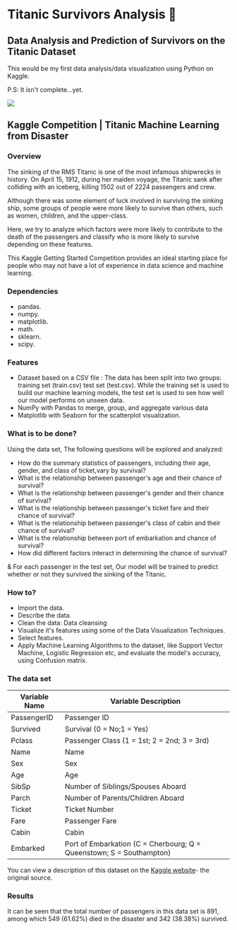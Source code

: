 # Titanic Survivors Analysis 🚢
## Data Analysis and Prediction of Survivors on the Titanic Dataset
This would be my first data analysis/data visualization using Python on Kaggle.

P.S: It isn't complete...yet.

<img src="https://static1.squarespace.com/static/5006453fe4b09ef2252ba068/5095eabce4b06cb305058603/5095eabce4b02d37bef4c24c/1352002236895/100_anniversary_titanic_sinking_by_esai8mellows-d4xbme8.jpg"/>

## Kaggle Competition | Titanic Machine Learning from Disaster

### Overview
The sinking of the RMS Titanic is one of the most infamous shipwrecks in history. On April 15, 1912, during her maiden voyage, the Titanic sank after colliding with an iceberg, killing 1502 out of 2224 passengers and crew. 

Although there was some element of luck involved in surviving the sinking ship, some groups of people were more likely to survive than others, such as women, children, and the upper-class.

Here, we try to analyze which factors were more likely to contribute to the death of the passengers and classify who is more likely to survive depending on these features.

This Kaggle Getting Started Competition provides an ideal starting place for people who may not have a lot of experience in data science and machine learning.


### Dependencies
- pandas.
- numpy.
- matplotlib.
- math.
- sklearn.
- scipy.

### Features
- Dataset based on a CSV file : The data has been split into two groups: training set (train.csv) test set (test.csv).
  While the training set is used to build our machine learning models, the test set is used to see how well our model performs on unseen data.
- NumPy with Pandas to merge, group, and aggregate various data
- Matplotlib with Seaborn for the scatterplot visualization.

### What is to be done?
Using the data set, The following questions will be explored and analyzed:

- How do the summary statistics of passengers, including their age, gender, and class of ticket,vary by survival?
- What is the relationship between passenger's age and their chance of survival?
- What is the relationship between passenger's gender and their chance of survival?
- What is the relationship between passenger's ticket fare and their chance of survival?
- What is the relationship between passenger's class of cabin and their chance of survival?
- What is the relationship between port of embarkation and chance of survival?
- How did different factors interact in determining the chance of survival?

 & For each passenger in the test set, Our model will be trained to predict whether or not they survived the sinking of the Titanic.

### How to?
- Import the data.
- Describe the data.
- Clean the data: Data cleansing
- Visualize it's features using some of the Data Visualization Techniques.
- Select features.
- Apply Machine Learning Algorithms to the dataset, like Support Vector Machine, Logistic Regression etc, and evaluate the model's accuracy, using Confusion matrix.



### The data set
| Variable Name |  Variable Description |
|---------------|-----------------------|
|PassengerID| Passenger ID|
|   Survived  |  Survival (0 = No;1 = Yes)|
|Pclass|Passenger Class (1 = 1st; 2 = 2nd; 3 = 3rd)|
|Name|Name|
|Sex|Sex|
|Age|Age|
|SibSp| Number of Siblings/Spouses Aboard|
|Parch|Number of Parents/Children Aboard|
|Ticket|Ticket Number|
|Fare|Passenger Fare|
|Cabin|Cabin|
|Embarked|Port of Embarkation (C = Cherbourg; Q = Queenstown; S = Southampton)|


You can view a description of this dataset on the [Kaggle website](https://www.kaggle.com/c/titanic)- the original source.

### Results

It can be seen that the total number of passengers in this data set is 891, among which 549 (61.62%) died in the disaster and 342 (38.38%) survived.
